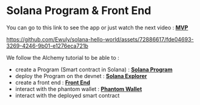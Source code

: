 # Solana Program & Front End

You can go to this link to see the app or just watch the next video : [**MVP**](https://solana-hello-world-2duc.vercel.app/)


https://github.com/Ewuly/solana-hello-world/assets/72886617/fde04693-3269-4246-9b01-e1276eca721b


We follow the Alchemy tutorial to be able to :  
- create a Program (Smart contract in Solana) : [**Solana Program**](https://github.com/Ewuly/solana-hello-world/blob/main/programs/solana-hello-world/src/lib.rs)
- deploy the Program on the devnet : [**Solana Explorer**](https://explorer.solana.com/address/Ecr5UgGyJTnKraLRPYBXrK9RD7DfoVDYfSioVksnnfjA?cluster=devnet)
- create a front end : [**Front End**](https://github.com/Ewuly/solana-hello-world/blob/main/app/pages/index.tsx)
- interact with the phantom wallet : [**Phantom Wallet**](https://github.com/Ewuly/solana-hello-world/blob/main/app/pages/_app.tsx)
- interact with the deployed smart contract 
